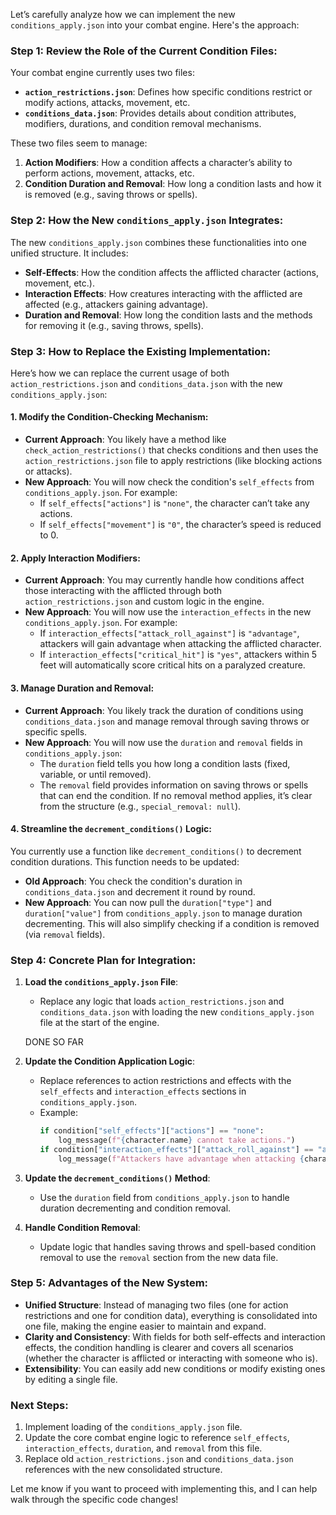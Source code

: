 Let’s carefully analyze how we can implement the new `conditions_apply.json` into your combat engine. Here's the approach:

### Step 1: **Review the Role of the Current Condition Files**:
Your combat engine currently uses two files:
- **`action_restrictions.json`**: Defines how specific conditions restrict or modify actions, attacks, movement, etc.
- **`conditions_data.json`**: Provides details about condition attributes, modifiers, durations, and condition removal mechanisms.

These two files seem to manage:
1. **Action Modifiers**: How a condition affects a character’s ability to perform actions, movement, attacks, etc.
2. **Condition Duration and Removal**: How long a condition lasts and how it is removed (e.g., saving throws or spells).

### Step 2: **How the New `conditions_apply.json` Integrates**:
The new `conditions_apply.json` combines these functionalities into one unified structure. It includes:
- **Self-Effects**: How the condition affects the afflicted character (actions, movement, etc.).
- **Interaction Effects**: How creatures interacting with the afflicted are affected (e.g., attackers gaining advantage).
- **Duration and Removal**: How long the condition lasts and the methods for removing it (e.g., saving throws, spells).

### Step 3: **How to Replace the Existing Implementation**:
Here’s how we can replace the current usage of both `action_restrictions.json` and `conditions_data.json` with the new `conditions_apply.json`:

#### **1. Modify the Condition-Checking Mechanism**:
- **Current Approach**: You likely have a method like `check_action_restrictions()` that checks conditions and then uses the `action_restrictions.json` file to apply restrictions (like blocking actions or attacks).
- **New Approach**: You will now check the condition's `self_effects` from `conditions_apply.json`. For example:
  - If `self_effects["actions"]` is `"none"`, the character can’t take any actions.
  - If `self_effects["movement"]` is `"0"`, the character’s speed is reduced to 0.

#### **2. Apply Interaction Modifiers**:
- **Current Approach**: You may currently handle how conditions affect those interacting with the afflicted through both `action_restrictions.json` and custom logic in the engine.
- **New Approach**: You will now use the `interaction_effects` in the new `conditions_apply.json`. For example:
  - If `interaction_effects["attack_roll_against"]` is `"advantage"`, attackers will gain advantage when attacking the afflicted character.
  - If `interaction_effects["critical_hit"]` is `"yes"`, attackers within 5 feet will automatically score critical hits on a paralyzed creature.

#### **3. Manage Duration and Removal**:
- **Current Approach**: You likely track the duration of conditions using `conditions_data.json` and manage removal through saving throws or specific spells.
- **New Approach**: You will now use the `duration` and `removal` fields in `conditions_apply.json`:
  - The `duration` field tells you how long a condition lasts (fixed, variable, or until removed).
  - The `removal` field provides information on saving throws or spells that can end the condition. If no removal method applies, it’s clear from the structure (e.g., `special_removal: null`).

#### **4. Streamline the `decrement_conditions()` Logic**:
You currently use a function like `decrement_conditions()` to decrement condition durations. This function needs to be updated:
- **Old Approach**: You check the condition's duration in `conditions_data.json` and decrement it round by round.
- **New Approach**: You can now pull the `duration["type"]` and `duration["value"]` from `conditions_apply.json` to manage duration decrementing. This will also simplify checking if a condition is removed (via `removal` fields).

### Step 4: **Concrete Plan for Integration**:
1. **Load the `conditions_apply.json` File**:
   - Replace any logic that loads `action_restrictions.json` and `conditions_data.json` with loading the new `conditions_apply.json` file at the start of the engine.

   DONE SO FAR

2. **Update the Condition Application Logic**:
   - Replace references to action restrictions and effects with the `self_effects` and `interaction_effects` sections in `conditions_apply.json`.
   - Example:
     ```python
     if condition["self_effects"]["actions"] == "none":
         log_message(f"{character.name} cannot take actions.")
     if condition["interaction_effects"]["attack_roll_against"] == "advantage":
         log_message(f"Attackers have advantage when attacking {character.name}.")
     ```

3. **Update the `decrement_conditions()` Method**:
   - Use the `duration` field from `conditions_apply.json` to handle duration decrementing and condition removal.

4. **Handle Condition Removal**:
   - Update logic that handles saving throws and spell-based condition removal to use the `removal` section from the new data file.

### Step 5: **Advantages of the New System**:
- **Unified Structure**: Instead of managing two files (one for action restrictions and one for condition data), everything is consolidated into one file, making the engine easier to maintain and expand.
- **Clarity and Consistency**: With fields for both self-effects and interaction effects, the condition handling is clearer and covers all scenarios (whether the character is afflicted or interacting with someone who is).
- **Extensibility**: You can easily add new conditions or modify existing ones by editing a single file.

### Next Steps:
1. Implement loading of the `conditions_apply.json` file.
2. Update the core combat engine logic to reference `self_effects`, `interaction_effects`, `duration`, and `removal` from this file.
3. Replace old `action_restrictions.json` and `conditions_data.json` references with the new consolidated structure.

Let me know if you want to proceed with implementing this, and I can help walk through the specific code changes!